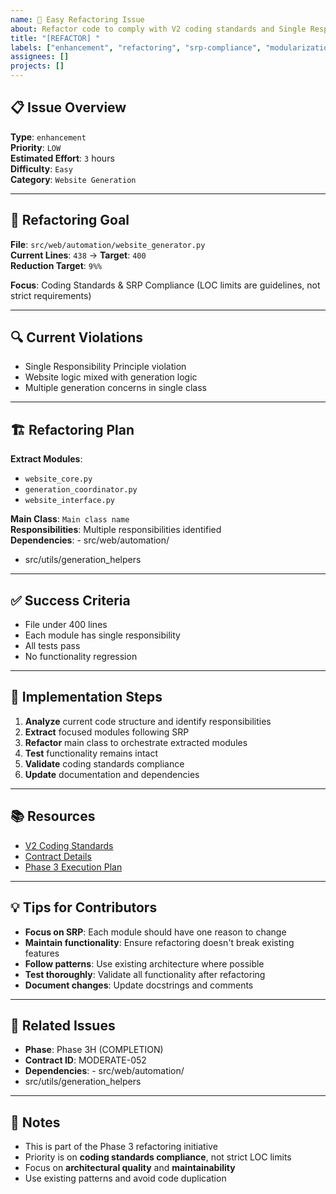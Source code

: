 ```yaml
---
name: 🚀 Easy Refactoring Issue
about: Refactor code to comply with V2 coding standards and Single Responsibility Principle
title: "[REFACTOR] "
labels: ["enhancement", "refactoring", "srp-compliance", "modularization", "good first issue", "easy"]
assignees: []
projects: []
---
```


## 📋 **Issue Overview**

**Type**: `enhancement`  
**Priority**: `LOW`  
**Estimated Effort**: `3` hours  
**Difficulty**: `Easy`  
**Category**: `Website Generation`

---

## 🎯 **Refactoring Goal**

**File**: `src/web/automation/website_generator.py`  
**Current Lines**: `438` → **Target**: `400`  
**Reduction Target**: `9%%`

**Focus**: Coding Standards & SRP Compliance (LOC limits are guidelines, not strict requirements)

---

## 🔍 **Current Violations**

- Single Responsibility Principle violation
- Website logic mixed with generation logic
- Multiple generation concerns in single class

---

## 🏗️ **Refactoring Plan**

**Extract Modules**:
- `website_core.py`
- `generation_coordinator.py`
- `website_interface.py`

**Main Class**: `Main class name`  
**Responsibilities**: Multiple responsibilities identified  
**Dependencies**: - src/web/automation/
- src/utils/generation_helpers

---

## ✅ **Success Criteria**

- File under 400 lines
- Each module has single responsibility
- All tests pass
- No functionality regression

---

## 🚀 **Implementation Steps**

1. **Analyze** current code structure and identify responsibilities
2. **Extract** focused modules following SRP
3. **Refactor** main class to orchestrate extracted modules
4. **Test** functionality remains intact
5. **Validate** coding standards compliance
6. **Update** documentation and dependencies

---

## 📚 **Resources**

- [V2 Coding Standards](../docs/CODING_STANDARDS.md)
- [Contract Details](../contracts/phase3h_completion_contracts.json)
- [Phase 3 Execution Plan](../contracts/PHASE3_COMPLETE_EXECUTION_PLAN.md)

---

## 💡 **Tips for Contributors**

- **Focus on SRP**: Each module should have one reason to change
- **Maintain functionality**: Ensure refactoring doesn't break existing features
- **Follow patterns**: Use existing architecture where possible
- **Test thoroughly**: Validate all functionality after refactoring
- **Document changes**: Update docstrings and comments

---

## 🔗 **Related Issues**

- **Phase**: Phase 3H (COMPLETION)
- **Contract ID**: MODERATE-052
- **Dependencies**: - src/web/automation/
- src/utils/generation_helpers

---

## 📝 **Notes**

- This is part of the Phase 3 refactoring initiative
- Priority is on **coding standards compliance**, not strict LOC limits
- Focus on **architectural quality** and **maintainability**
- Use existing patterns and avoid code duplication
